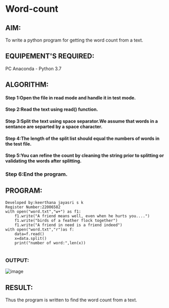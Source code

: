 # Word-count
## AIM:
To write a python program for getting the word count from a text.
## EQUIPEMENT'S REQUIRED: 
PC
Anaconda - Python 3.7
## ALGORITHM: 
#### Step 1:Open the file in read mode and handle it in test mode.

#### Step 2:Read the text using read() function.
 
#### Step 3:Split the text using space separator.We assume that words in a sentance are separted by a space character. 

#### Step 4:The length of the split list should equal the numbers of words in the test file.  

#### Step 5:You can refine the count by cleaning the string prior to splitting or validating the words after splitting.

### Step 6:End the program. 

## PROGRAM:
```
Developed by:keerthana jayasri s k
Register Number:22006582
with open("word.txt","w+") as f1:
    f1.write("A friend means well, even when he hurts you....")
    f1.write("birds of a feather flock together")
    f1.write("A friend in need is a friend indeed")
with open("word.txt","r")as f:
    data=f.read()
    x=data.split()
    print("number of word:",len(x))
      
```

### OUTPUT:

![image](https://user-images.githubusercontent.com/121163440/215140214-fa0b6e85-74db-482a-b314-e37cfec84c0a.png)


## RESULT:
Thus the program is written to find the word count from a text.
